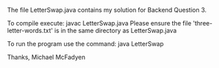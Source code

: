 The file LetterSwap.java contains my solution for Backend Question 3.

To compile execute: javac LetterSwap.java
Please ensure the file 'three-letter-words.txt' is in the same directory as LetterSwap.java

To run the program use the command: java LetterSwap

Thanks,
Michael McFadyen 
